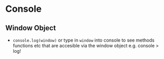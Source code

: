 # Console

## Window Object

- `console.log(window)` or type in `window` into console to see methods functions etc that are accesible via the window object e.g. console > log!
